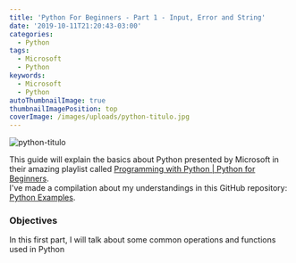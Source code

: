 ```yaml
---
title: 'Python For Beginners - Part 1 - Input, Error and String'
date: '2019-10-11T21:20:43-03:00'
categories:
  - Python
tags:
  - Microsoft
  - Python
keywords:
  - Microsoft
  - Python
autoThumbnailImage: true
thumbnailImagePosition: top
coverImage: /images/uploads/python-titulo.jpg
---
```

![python-titulo](/images/uploads/python-titulo.jpg)

This guide will explain the basics about Python presented by Microsoft in their amazing playlist called [Programming with Python | Python for Beginners](https://www.youtube.com/watch?v=jFCNu1-Xdsw&list=PLlrxD0HtieHhS8VzuMCfQD4uJ9yne1mE6).  
I've made a compilation about my understandings in this GitHub repository: [Python Examples](https://github.com/lucianopereira86/Python-Examples).

### Objectives
In this first part, I will talk about some common operations and functions used in Python
